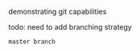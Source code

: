 
demonstrating git capabilities


todo: need to add branching strategy
    

    master branch    


